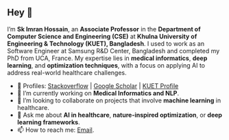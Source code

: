 ## Hey 👋

I’m **Sk Imran Hossain**, an **Associate Professor** in the **Department of Computer Science and Engineering (CSE)** at **Khulna University of Engineering & Technology (KUET), Bangladesh**. I used to work as an Software Engineer at Samsung R&D Center, Bangladesh and completed my PhD from UCA, France. My expertise lies in **medical informatics**, **deep learning**, and **optimization techniques**, with a focus on applying AI to address real-world healthcare challenges. 

- 🔬 Profiles: [Stackoverflow](https://stackoverflow.com/users/1141537/imran-rana) | [Google Scholar](https://scholar.google.com/citations?user=gDh7IBQAAAAJ) | [KUET Profile](https://www.kuet.ac.bd/cse/imran)
- 🔭 I’m currently working on **Medical Informatics and NLP**.  
- 👯 I’m looking to collaborate on projects that involve **machine learning** in healthcare.  
- 💬 Ask me about **AI in healthcare**, **nature-inspired optimization**, or **deep learning frameworks**.
- 📫 How to reach me: [Email](mailto:imran@cse.kuet.ac.bd).  
